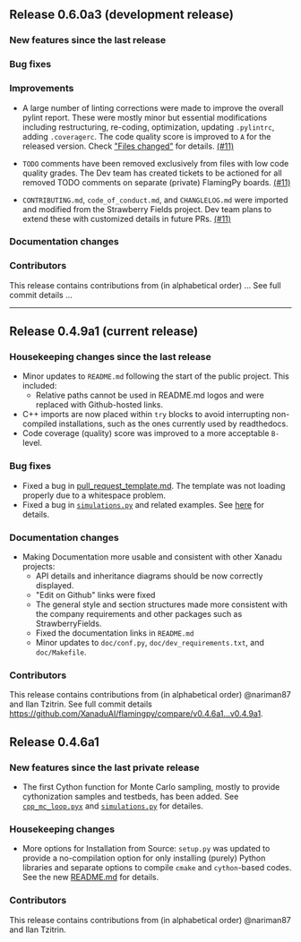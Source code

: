 ## Release 0.6.0a3 (development release)

### New features since the last release

### Bug fixes

### Improvements

* A large number of linting corrections were made to improve the overall pylint report. These were mostly minor but essential modifications including restructuring, re-coding, optimization, updating `.pylintrc`, adding `.coveragerc`. The code quality score is improved to `A` for the released version. Check ["Files changed"](https://github.com/XanaduAI/flamingpy/pull/11/files) for details. [(#11)](https://github.com/XanaduAI/flamingpy/pull/11)

* `TODO` comments have been removed exclusively from files with low code quality grades. The Dev team has created tickets to be actioned for all removed TODO comments on separate (private) FlamingPy boards. [(#11)](https://github.com/XanaduAI/flamingpy/pull/11)

* `CONTRIBUTING.md`, `code_of_conduct.md`, and `CHANGLELOG.md` were imported and modified from the Strawberry Fields project. Dev team plans to extend these with customized details in future PRs. [(#11)](https://github.com/XanaduAI/flamingpy/pull/11)

### Documentation changes

### Contributors

This release contains contributions from (in alphabetical order) ... See full commit details ...

---

## Release 0.4.9a1 (current release)

<h3>Housekeeping changes since the last release</h3>

* Minor updates to `README.md` following the start of the public project. This included:
   * Relative paths cannot be used in README.md logos and were replaced with Github-hosted links.
* C++ imports are now placed within `try` blocks to avoid interrupting non-compiled installations, such as the ones currently used by readthedocs.
* Code coverage (quality) score was improved to a more acceptable `B-` level.

### Bug fixes

* Fixed a bug in [pull_request_template.md](https://github.com/XanaduAI/flamingpy/pull/2/commits/e30f2cb65daffece08b193ffc4b8fe7a8d90b90e). The template was not loading properly due to a whitespace problem.
* Fixed a bug in [`simulations.py`](flamingpy/simulations.py) and related examples. See [here](https://github.com/XanaduAI/flamingpy/commit/771b0e66e5471c3696ac2e779a2df1cc49e5e684) for details.

### Documentation changes

* Making Documentation more usable and consistent with other Xanadu projects:
   * API details and inheritance diagrams should be now correctly displayed.
   * "Edit on Github" links were fixed
   * The general style and section structures made more consistent with the company requirements and other packages such as StrawberryFields.
   * Fixed the documentation links in `README.md`
   * Minor updates to `doc/conf.py`, `doc/dev_requirements.txt`, and `doc/Makefile`. 

<h3>Contributors</h3>

This release contains contributions from (in alphabetical order) @nariman87 and Ilan Tzitrin. See full commit details https://github.com/XanaduAI/flamingpy/compare/v0.4.6a1...v0.4.9a1.

## Release 0.4.6a1

<h3>New features since the last private release</h3>

* The first Cython function for Monte Carlo sampling, mostly to provide cythonization samples and testbeds, has been added. See [`cpp_mc_loop.pyx`](flamingpy/cpp/cpp_mc_loop.pyx) and [`simulations.py`](flamingpy/benchmarks/simulations.py) for detailes.

<h3>Housekeeping changes</h3>

* More options for Installation from Source: 
`setup.py` was updated to provide a no-compilation option for only installing (purely) Python libraries and separate options to compile `cmake` and `cython`-based codes. See the new [README.md](https://github.com/XanaduAI/ft-stack/blob/mc-cpp/README.md) for details.

<h3>Contributors</h3>

This release contains contributions from (in alphabetical order) @nariman87 and Ilan Tzitrin.
